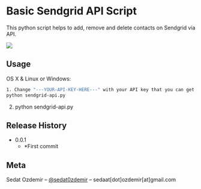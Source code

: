 # Basic Sendgrid API Script

This python script helps to add, remove and delete contacts on Sendgrid via API.

![](header.png)

## Usage

OS X & Linux or Windows:

```sh
1. Change "---YOUR-API-KEY-HERE---" with your API key that you can get an API from Sendgrid. You [read](https://sendgrid.com/docs/ui/account-and-settings/api-keys/) can this document.
python sendgrid-api.py
```
2. python sendgrid-api.py

## Release History

* 0.0.1
    * *First commit


## Meta

Sedat Ozdemir – [@sedat0zdemir](https://www.linkedin.com/in/sedat0zdemir/?originalSubdomain=tr) – sedaat[dot]ozdemir[at]gmail.com

